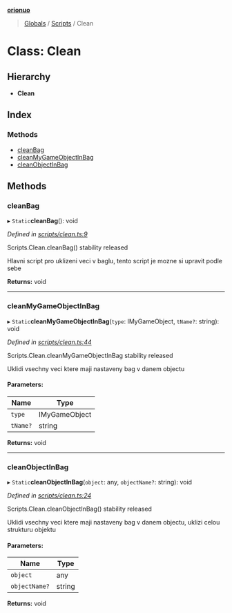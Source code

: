 **[orionuo](../README.md)**

> [Globals](../globals.md) / [Scripts](../modules/scripts.md) / Clean

# Class: Clean

## Hierarchy

* **Clean**

## Index

### Methods

* [cleanBag](scripts.clean.md#cleanbag)
* [cleanMyGameObjectInBag](scripts.clean.md#cleanmygameobjectinbag)
* [cleanObjectInBag](scripts.clean.md#cleanobjectinbag)

## Methods

### cleanBag

▸ `Static`**cleanBag**(): void

*Defined in [scripts/clean.ts:9](https://github.com/msviha/orionuo/blob/7b19bbe/src/scripts/clean.ts#L9)*

Scripts.Clean.cleanBag()
stability released

Hlavni script pro uklizeni veci v baglu, tento script je mozne si upravit podle sebe

**Returns:** void

___

### cleanMyGameObjectInBag

▸ `Static`**cleanMyGameObjectInBag**(`type`: IMyGameObject, `tName?`: string): void

*Defined in [scripts/clean.ts:44](https://github.com/msviha/orionuo/blob/7b19bbe/src/scripts/clean.ts#L44)*

Scripts.Clean.cleanMyGameObjectInBag
stability released

Uklidi vsechny veci ktere maji nastaveny bag v danem objectu

#### Parameters:

Name | Type |
------ | ------ |
`type` | IMyGameObject |
`tName?` | string |

**Returns:** void

___

### cleanObjectInBag

▸ `Static`**cleanObjectInBag**(`object`: any, `objectName?`: string): void

*Defined in [scripts/clean.ts:24](https://github.com/msviha/orionuo/blob/7b19bbe/src/scripts/clean.ts#L24)*

Scripts.Clean.cleanObjectInBag()
stability released

Uklidi vsechny veci ktere maji nastaveny bag v danem objectu, uklizi celou strukturu objektu

#### Parameters:

Name | Type |
------ | ------ |
`object` | any |
`objectName?` | string |

**Returns:** void

